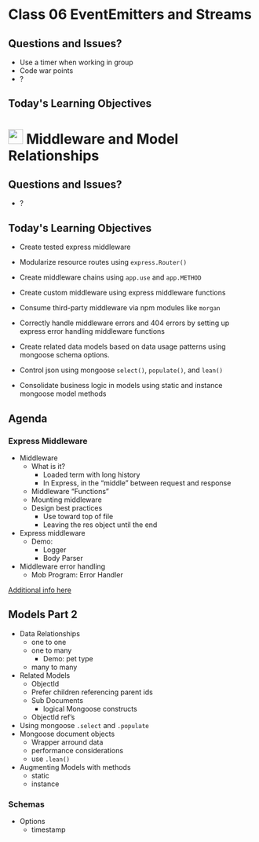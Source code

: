 # Class 06 EventEmitters and Streams

## Questions and Issues?

* Use a timer when working in group
* Code war points
* ?

## Today's Learning Objectives
<img src="https://cloud.githubusercontent.com/assets/478864/22186847/68223ce6-e0b1-11e6-8a62-0e3edc96725e.png" width=30> Middleware and Model Relationships
===

## Questions and Issues?

* ?

## Today's Learning Objectives

* Create tested express middleware
* Modularize resource routes using `express.Router()`
* Create middleware chains using `app.use` and `app.METHOD`
* Create custom middleware using express middleware functions 
* Consume third-party middleware via npm modules like `morgan`
* Correctly handle middleware errors and 404 errors by setting up 
express error handling middleware functions 

* Create related data models based on 
data usage patterns using mongoose schema options.
* Control json using mongoose `select()`, `populate()`, and `lean()`
* Consolidate business logic in models using static and 
instance mongoose model methods

## Agenda

### Express Middleware

* Middleware
	* What is it?
		* Loaded term with long history
		* In Express, in the “middle” between request and response
	* Middleware “Functions”
	* Mounting middleware
	* Design best practices
		* Use toward top of file
		* Leaving the res object until the end
* Express middleware
	* Demo: 
		* Logger
		* Body Parser
* Middleware error handling
	* Mob Program: Error Handler

[Additional info here](https://github.com/martypdx/workshop-express-middleware)

## Models Part 2

* Data Relationships
	* one to one
	* one to many
		* Demo: pet type
	* many to many
* Related Models
	* ObjectId
	* Prefer children referencing parent ids
	* Sub Documents
		* logical Mongoose constructs
	* ObjectId ref’s
* Using mongoose `.select` and `.populate`
* Mongoose document objects
	* Wrapper arround data
	* performance considerations
	* use `.lean()`
* Augmenting Models with methods
	* static
	* instance


### Schemas
* Options
	* timestamp
	 


